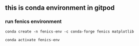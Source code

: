 ## this is conda environment in gitpod 


### run fenics environment 

    conda create -n fenics-env -c conda-forge fenics matplotlib

    conda activate fenics-env